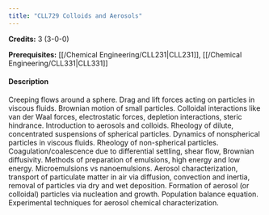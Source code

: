 ```yaml
---
title: "CLL729 Colloids and Aerosols"
---
```

**Credits:** 3 (3-0-0)

**Prerequisites:** [[/Chemical Engineering/CLL231|CLL231]], [[/Chemical Engineering/CLL331|CLL331]]

#### Description
Creeping flows around a sphere. Drag and lift forces acting on particles in viscous fluids. Brownian motion of small particles. Colloidal interactions like van der Waal forces, electrostatic forces, depletion interactions, steric hindrance. Introduction to aerosols and colloids. Rheology of dilute, concentrated suspensions of spherical particles. Dynamics of nonspherical particles in viscous fluids. Rheology of non-spherical particles. Coagulation/coalescence due to differential settling, shear flow, Brownian diffusivity. Methods of preparation of emulsions, high energy and low energy. Microemulsions vs nanoemulsions. Aerosol characterization, transport of particulate matter in air via diffusion, convection and inertia, removal of particles via dry and wet deposition. Formation of aerosol (or colloidal) particles via nucleation and growth. Population balance equation. Experimental techniques for aerosol chemical characterization.
